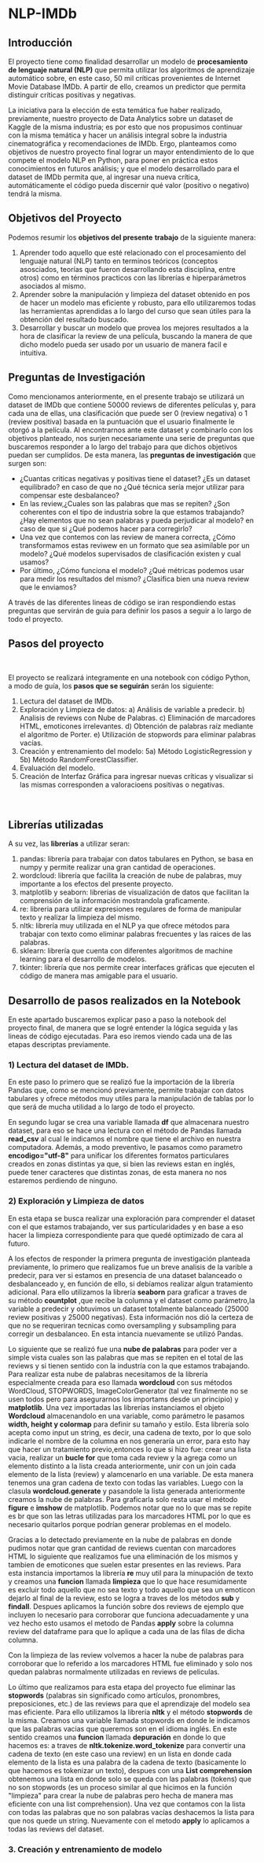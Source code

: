 # NLP-IMDb


## Introducción

El proyecto tiene como finalidad desarrollar un modelo de **procesamiento de lenguaje natural (NLP)** que permita utilizar los algoritmos de aprendizaje automático sobre, en este caso, 50 mil críticas provenientes de Internet Movie Database IMDb. A partir de ello, creamos un predictor que permita distinguir críticas positivas y negativas.

La iniciativa para la elección de esta temática fue haber realizado, previamente, nuestro proyecto de Data Analytics sobre un dataset de Kaggle de la misma industria; es por esto que nos propusimos continuar con la misma temática y hacer un análisis integral sobre la industria cinematográfica y recomendaciones de IMDb. Ergo, planteamos como objetivos de nuestro proyecto final lograr un mayor entendimiento de lo que compete el modelo NLP en Python, para poner en práctica estos conocimientos en futuros análisis; y que el modelo desarrollado para el dataset de IMDb permita que, al ingresar una nueva crítica, automáticamente el código pueda discernir qué valor (positivo o negativo) tendrá la misma.

## Objetivos del Proyecto

Podemos resumir los **objetivos del presente** **trabajo** de la siguiente manera:


1) Aprender todo aquello que esté relacionado con el procesamiento del lenguaje natural (NLP) tanto en terminos teóricos (conceptos asosciados, teorías que fueron desarrollando esta disciplina, entre otros) como en términos practicos con las librerías e hiperparámetros asociados al mismo.
2) Aprender sobre la manipulación y limpieza del dataset obtenido en pos de hacer un modelo mas eficiente y robusto, para ello utilizaremos todas las herramientas aprendidas a lo largo del curso que sean útiles para la obtención del resultado buscado.
3) Desarrollar y buscar un modelo que provea los mejores resultados a la hora de clasificar la review de una película, buscando la manera de que dicho modelo pueda ser usado por un usuario de manera facil e intuitiva.


## Preguntas de Investigación

Como mencionamos anteriormente, en el presente trabajo se utilizará un dataset de IMDb que contiene 50000 reviews de diferentes películas y, para cada una de ellas, una clasificación que puede ser 0 (review negativa) o 1 (review positiva) basada en la puntuación que el usuario finalmente le otorgó a la película. Al encontrarnos ante este dataset y combinarlo con los objetivos planteado, nos surjen necesariamente una serie de preguntas que buscaremos responder a lo largo del trabajo para que dichos objetivos puedan ser cumplidos. De esta manera, las **preguntas de investigación** que surgen son:

- ¿Cuantas criticas negativas y positivas tiene el dataset? ¿Es un dataset equilibrado? en caso de que no ¿Qué técnica sería mejor utilizar para compensar este desbalanceo?
- En las review,¿Cuales son las palabras que mas se repiten? ¿Son coherentes con el tipo de industria sobre la que estamos trabajando? ¿Hay elementos que no sean palabras y pueda perjudicar al modelo? en caso de que si ¿Qué podemos hacer para corregirlo?
- Una vez que contemos con las review de manera correcta, ¿Cómo transformamos estas reviwew en un formato que sea asimilable por un modelo? ¿Qué modelos supervisados de clasificación existen y cual usamos? 
- Por último, ¿Cómo funciona el modelo? ¿Qué métricas podemos usar para medir los resultados del mismo? ¿Clasifica bien una nueva review que le enviamos?

A través de las diferentes lineas de código se iran respondiendo estas preguntas que servirán de guia para definir los pasos a seguir a lo largo de todo el proyecto.

## Pasos del proyecto

<br>

El proyecto se realizará integramente en una notebook con código Python, a modo de guía, los **pasos que se seguirán** serán los siguiente: 

1) Lectura del dataset de IMDb.
2) Exploración y Limpieza de datos: 
        a) Análisis de variable a predecir.
        b) Analisis de reviews con Nube de Palabras.
        c) Eliminación de marcadores HTML, emoticones irrelevantes.
        d) Obtención de palabras raíz mediante el algoritmo de Porter.
        e) Utilización de stopwords para eliminar palabras vacías.
3) Creación y entrenamiento del modelo: 5a) Método LogisticRegression y 5b) Método RandomForestClassifier.
4) Evaluación del modelo.
5) Creación de Interfaz Gráfica para ingresar nuevas críticas y visualizar si las mismas corresponden a valoracioens positivas o negativas.

<br>

## Librerías utilizadas

A su vez, las **librerías** a utilizar seran:
1) pandas: librería para trabajar con datos tabulares en Python, se basa en numpy y permite realizar una gran cantidad de operaciones.
2) wordcloud: librería que facilita la creación de nube de palabras, muy importante a los efectos del presente proyecto.
3) matplotlib y seaborn: librerias de visualización de datos que facilitan la comprensión de la información mostrandola graficamente.
4) re: libreria para utilizar expresiones regulares de forma de manipular texto y realizar la limpieza del mismo.
5) nltk: librería muy utilizada en el NLP ya que ofrece métodos para trabajar con texto como eliminar palabras frecuentes y las raices de las palabras.
6) sklearn: librería que cuenta con diferentes algoritmos de machine learning para el desarrollo de modelos.
7) tkinter: librería que nos permite crear interfaces gráficas que ejecuten el código de manera mas amigable para el usuario.


## Desarrollo de pasos realizados en la Notebook

En este apartado buscaremos explicar paso a paso la notebook del proyecto final, de manera que se logré entender la lógica seguida y las lineas de código ejecutadas. Para eso iremos viendo cada una de las etapas descriptas previamente. 

### 1) Lectura del dataset de IMDb.

En este paso lo primero que se realizó fue la importación de la librería Pandas que, como se mencionó previamente, permite trabajar con datos tabulares y ofrece métodos muy utiles para la manipulación de tablas por lo que será de mucha utilidad a lo largo de todo el proyecto. 

En segundo lugar se crea una variable llamada **df** que almacenara nuestro dataset, para eso se hace una lectura con el método de Pandas llamada **read_csv** al cual le indicamos el nombre que tiene el archivo en nuestra computadora. Además, a modo preventivo, le pasamos como parametro **encodigo="utf-8"** para unificar los diferentes formatos particulares creados en zonas distintas ya que, si bien las reviews estan en inglés, puede tener caracteres que distintas zonas, de esta manera no nos estaremos perdiendo de ninguno.

### 2) Exploración y Limpieza de datos

En esta etapa se busca realizar una exploración para comprender el dataset con el que estamos trabajando, ver sus particularidades y en base a eso hacer la limpieza correspondiente para que quedé optimizado de cara al futuro.

A los efectos de responder la primera pregunta de investigación planteada previamente, lo primero que realizamos fue un breve analisis de la varible a predecir, para ver si estamos en presencia de una dataset balanceado o desbalanceado y, en función de ello, si debíamos realizar algun tratamiento adicional. Para ello utilizamos la librería **seaborn** para graficar a traves de su método **countplot** ,que recibe la columna y el dataset como parámetro,la variable a predecir y obtuvimos un dataset totalmente balanceado (25000 review positivas y 25000 negativas). Esta información nos dió la certeza de que no se requeriran tecnicas como oversampling y subsampling para corregir un desbalanceo. En esta intancia nuevamente se utilizó Pandas.

Lo siguiente que se realizó fue una **nube de palabras** para poder ver a simple vista cuales son las palabras que mas se repiten en el total de las reviews y si tienen sentido con la industría con la que estamos trabajando. Para realizar esta nube de palabras necesitamos de la librería especialmente creada para eso llamada **wordcloud** con sus métodos WordCloud, STOPWORDS, ImageColorGenerator (tal vez finalmente no se usen todos pero para asegurarnos los importams desde un principio) y **matplotlib**. Una vez importadas las librerías instanciamos el objeto **Wordcloud** almacenandolo en una variable, como parámetro le pasamos **width, height y colormap** para definir su tamaño y estilo. Esta librería solo acepta como input un string, es decir, una cadena de texto, por lo que solo indicarle el nombre de la columna en nos generaría un error, para esto hay que hacer un tratamiento previo,entonces lo que si hizo fue: crear una lista vacia, realizar un **bucle for** que toma cada review y la agrega como un elemento distinto a la lista creada anteriormente, unir con un join cada elemento de la lista (review) y alamcenarlo en una variable. De esta manera tenemos una gran cadena de texto con todas las variables. Luego con la clasula **wordcloud.generate** y pasandole la lista generada anteriormente creamos la nube de palabras. Para graficarla solo resta usar el método **figure** e **imshow** de matplotlib. Podemos notar que no lo que mas se repite es br que son las letras utilizadas para los marcadores HTML por lo que es necesario quitarlos porque podrían generar problemas en el modelo.

Gracias a lo detectado previamente en la nube de palabras en donde pudimos notar que gran cantidad de reviews cuentan con marcadores HTML lo siguiente que realizamos fue una eliminación de los mismos y tambien de emoticones que suelen estar presentes en las reviews. Para esta instancia importamos la librería **re**
muy util para la minupación de texto y creamos una **funcion** llamada **limpieza** que lo que hace resumidamente es excluir todo aquello que no sea texto y todo aquello que sea un emoticon dejarlo al final de la review, esto se logra a traves de los métodos **sub** y **findall**. Despues aplicamos la función sobre dos reviews de ejemplo que incluyen lo necesario para corroborar que funciona adecuadamente y una vez hecho esto usamos el metodo de Pandas **apply** sobre la columna review del dataframe para que lo aplique a cada una de las filas de dicha columna.

Con la limpieza de las review volvemos a hacer la nube de palabras para corroborar que lo referido a los marcadores HTML fue eliminado y solo nos quedan palabras normalmente utilizadas en reviews de peliculas.

Lo último que realizamos para esta etapa del proyecto fue eliminar las **stopwords** (palabras sin significado como artículos, pronombres, preposiciones, etc.) de las reviews para que el aprendizaje del modelo sea mas eficiente. Para ello utilizamos la librería **nltk** y el método **stopwords** de la misma. Creamos una variable llamada stopwords en donde le indicamos que las palabras vacias que queremos son en el idioma inglés. En este sentido creamos una **funcion** llamada **depuración** en donde lo que hacemos es: a traves de **nltk.tokenize.word_tokenize** para convertir una cadena de texto (en este caso una review) en un lista en donde cada elemento de la lista es una palabra de la cadena de texto (basicamente lo que hacemos es tokenizar un texto), despues con una **List comprehension** obtenemos una lista en donde solo se queda con las palabras (tokens) que no son stopwords (es un proceso similar al que hicimos en la función "limpieza" para crear la nube de palabras pero hecha de manera mas eficiente con una list comprehension). Una vez que contamos con la lista con todas las palabras que no son palabras vacías deshacemos la lista para que nos quede un string. Nuevamente con el metodo **apply** lo aplicamos a todas las reviews del dataset.

### 3. Creación y entrenamiento de modelo




